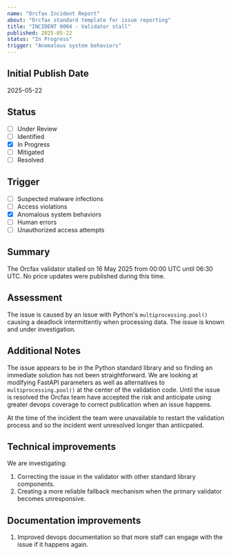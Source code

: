 ```yaml
---
name: "Orcfax Incident Report"
about: "Orcfax standard template for issue reporting"
title: "INCIDENT 0004 - Validator stall"
published: 2025-05-22
status: "In Progress"
trigger: "Anomalous system behaviors"
---
```


## Initial Publish Date

2025-05-22

## Status

-   [ ] Under Review
-   [ ] Identified
-   [x] In Progress
-   [ ] Mitigated
-   [ ] Resolved

## Trigger

-   [ ] Suspected malware infections
-   [ ] Access violations
-   [x] Anomalous system behaviors
-   [ ] Human errors
-   [ ] Unauthorized access attempts

## Summary

The Orcfax validator stalled on 16 May 2025 from 00:00 UTC until 06:30 UTC.
No price updates were published during this time.

## Assessment

The issue is caused by an issue with Python's `multiprocessing.pool()` causing
a deadlock intermittently when processing data. The issue is known and under
investigation.

## Additional Notes

The issue appears to be in the Python standard library and so finding an
immediate solution has not been straightforward. We are looking at modifying
FastAPI parameters as well as alternatives to `multiprocessing.pool()` at the
center of the validation code. Until the issue is resolved the Orcfax team
have accepted the risk and anticipate using greater devops coverage to
correct publication when an issue happens.

At the time of the incident the team were unavailable to restart the
validation process and so the incident went unresolved longer than antiicpated.

## Technical improvements

We are investigating:

1. Correcting the issue in the validator with other standard library
components.
1. Creating a more reliable fallback mechanism when the primary validator
becomes unresponsive.

## Documentation improvements

1. Improved devops documentation so that more staff can engage with the
issue if it happens again.
